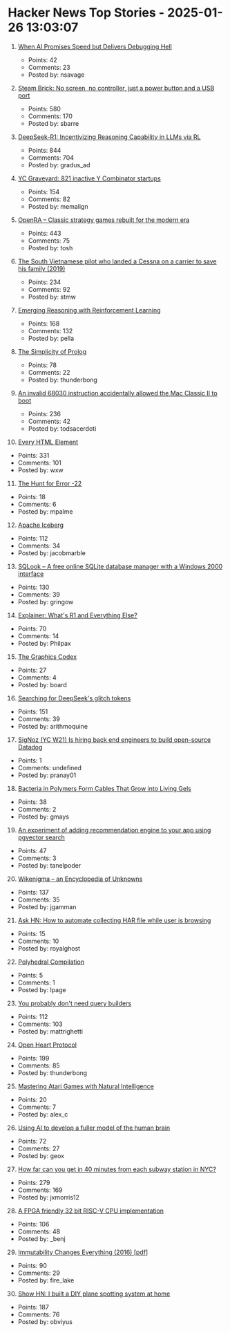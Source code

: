 # Hacker News Top Stories - 2025-01-26 13:03:07

1. [When AI Promises Speed but Delivers Debugging Hell](https://nsavage.substack.com/p/when-ai-promises-speed-but-delivers)
   - Points: 42
   - Comments: 23
   - Posted by: nsavage

2. [Steam Brick: No screen, no controller, just a power button and a USB port](https://crastinator-pro.github.io/steam-brick/)
   - Points: 580
   - Comments: 170
   - Posted by: sbarre

3. [DeepSeek-R1: Incentivizing Reasoning Capability in LLMs via RL](https://arxiv.org/abs/2501.12948)
   - Points: 844
   - Comments: 704
   - Posted by: gradus_ad

4. [YC Graveyard: 821 inactive Y Combinator startups](https://ycgraveyard.iamwillwang.com/)
   - Points: 154
   - Comments: 82
   - Posted by: memalign

5. [OpenRA – Classic strategy games rebuilt for the modern era](https://www.openra.net/)
   - Points: 443
   - Comments: 75
   - Posted by: tosh

6. [The South Vietnamese pilot who landed a Cessna on a carrier to save his family (2019)](https://www.historynet.com/maj-buang-lys-daring-feat-to-save-his-family/)
   - Points: 234
   - Comments: 92
   - Posted by: stmw

7. [Emerging Reasoning with Reinforcement Learning](https://hkust-nlp.notion.site/simplerl-reason)
   - Points: 168
   - Comments: 132
   - Posted by: pella

8. [The Simplicity of Prolog](https://bitsandtheorems.com/the-simplicity-of-prolog/)
   - Points: 78
   - Comments: 22
   - Posted by: thunderbong

9. [An invalid 68030 instruction accidentally allowed the Mac Classic II to boot](https://www.downtowndougbrown.com/2025/01/the-invalid-68030-instruction-that-accidentally-allowed-the-mac-classic-ii-to-successfully-boot-up/)
   - Points: 236
   - Comments: 42
   - Posted by: todsacerdoti

10. [Every HTML Element](https://iamwillwang.com/dollar/every-html-element/)
   - Points: 331
   - Comments: 101
   - Posted by: wxw

11. [The Hunt for Error -22](https://tweedegolf.nl/en/blog/145/the-hunt-for-error--22)
   - Points: 18
   - Comments: 6
   - Posted by: mpalme

12. [Apache Iceberg](https://iceberg.apache.org/)
   - Points: 112
   - Comments: 34
   - Posted by: jacobmarble

13. [SQLook – A free online SQLite database manager with a Windows 2000 interface](https://sqlook.com)
   - Points: 130
   - Comments: 39
   - Posted by: gringow

14. [Explainer: What's R1 and Everything Else?](https://timkellogg.me/blog/2025/01/25/r1)
   - Points: 70
   - Comments: 14
   - Posted by: Philpax

15. [The Graphics Codex](https://graphicscodex.com/)
   - Points: 27
   - Comments: 4
   - Posted by: board

16. [Searching for DeepSeek's glitch tokens](https://outsidetext.substack.com/p/anomalous-tokens-in-deepseek-v3-and)
   - Points: 151
   - Comments: 39
   - Posted by: arithmoquine

17. [SigNoz (YC W21) Is hiring back end engineers to build open-source Datadog](https://www.linkedin.com/posts/pranay01_inviting-backend-engineers-interested-activity-7275015683980075008-CzV9)
   - Points: 1
   - Comments: undefined
   - Posted by: pranay01

18. [Bacteria in Polymers Form Cables That Grow into Living Gels](https://www.caltech.edu/about/news/bacteria-in-polymers-form-cables-that-grow-into-living-gels)
   - Points: 38
   - Comments: 2
   - Posted by: gmays

19. [An experiment of adding recommendation engine to your app using pgvector search](https://silk.us/blog/vector-search-ai-integration/)
   - Points: 47
   - Comments: 3
   - Posted by: tanelpoder

20. [Wikenigma – an Encyclopedia of Unknowns](https://wikenigma.org.uk/start)
   - Points: 137
   - Comments: 35
   - Posted by: jgamman

21. [Ask HN: How to automate collecting HAR file while user is browsing](undefined)
   - Points: 15
   - Comments: 10
   - Posted by: royalghost

22. [Polyhedral Compilation](http://polyhedral.info/)
   - Points: 5
   - Comments: 1
   - Posted by: lpage

23. [You probably don't need query builders](https://mattrighetti.com/2025/01/20/you-dont-need-sql-builders)
   - Points: 112
   - Comments: 103
   - Posted by: mattrighetti

24. [Open Heart Protocol](https://openheart.fyi/)
   - Points: 199
   - Comments: 85
   - Posted by: thunderbong

25. [Mastering Atari Games with Natural Intelligence](https://www.verses.ai/blog/mastering-atari-games-with-natural-intelligence)
   - Points: 20
   - Comments: 7
   - Posted by: alex_c

26. [Using AI to develop a fuller model of the human brain](https://magazine.ucsf.edu/building-a-silicon-brain)
   - Points: 72
   - Comments: 27
   - Posted by: geox

27. [How far can you get in 40 minutes from each subway station in NYC?](https://subwaysheds.com/#11.27/40.7427/-73.9869)
   - Points: 279
   - Comments: 169
   - Posted by: jxmorris12

28. [A FPGA friendly 32 bit RISC-V CPU implementation](https://github.com/SpinalHDL/VexRiscv)
   - Points: 106
   - Comments: 48
   - Posted by: _benj

29. [Immutability Changes Everything (2016) [pdf]](https://www.cidrdb.org/cidr2015/Papers/CIDR15_Paper16.pdf)
   - Points: 90
   - Comments: 29
   - Posted by: fire_lake

30. [Show HN: I built a DIY plane spotting system at home](https://pilane.obviy.us/)
   - Points: 187
   - Comments: 76
   - Posted by: obviyus

